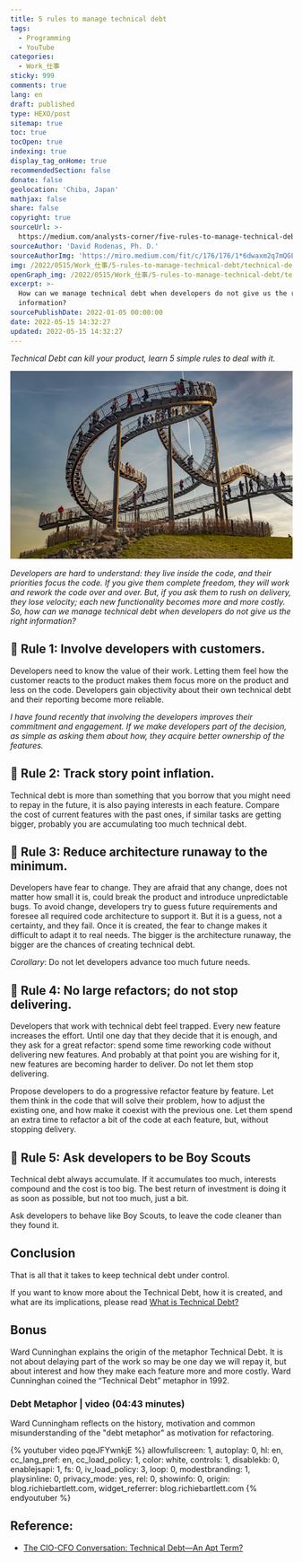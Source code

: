 ```yaml
---
title: 5 rules to manage technical debt
tags:
  - Programming
  - YouTube
categories:
  - Work_仕事
sticky: 999
comments: true
lang: en
draft: published
type: HEXO/post
sitemap: true
toc: true
tocOpen: true
indexing: true
display_tag_onHome: true
recommendedSection: false
donate: false
geolocation: 'Chiba, Japan'
mathjax: false
share: false
copyright: true
sourceUrl: >-
  https://medium.com/analysts-corner/five-rules-to-manage-technical-debt-2831c88bb1c1
sourceAuthor: 'David Rodenas, Ph. D.'
sourceAuthorImg: 'https://miro.medium.com/fit/c/176/176/1*6dwaxm2q7mQGLyRAMb455w.jpeg'
img: /2022/0515/Work_仕事/5-rules-to-manage-technical-debt/technical-debt.jpg
openGraph_img: /2022/0515/Work_仕事/5-rules-to-manage-technical-debt/technical-debt.jpg
excerpt: >-
  How can we manage technical debt when developers do not give us the right
  information?
sourcePublishDate: 2022-01-05 00:00:00
date: 2022-05-15 14:32:27
updated: 2022-05-15 14:32:27
---
```

 *Technical Debt can kill your product, learn 5 simple rules to deal with it.*

 ![Photo by Calvin fitra Anggara on Unsplash](./5-rules-to-manage-technical-debt/0_V0i7a03jUc1XyqOf.jpeg)


 *Developers are hard to understand: they live inside the code, and their priorities focus the code. If you give them complete freedom, they will work and rework the code over and over. But, if you ask them to rush on delivery, they lose velocity; each new functionality becomes more and more costly. So, how can we manage technical debt when developers do not give us the right information?*

 
## 📝 Rule 1: Involve developers with customers.
 Developers need to know the value of their work. Letting them feel how the customer reacts to the product makes them focus more on the product and less on the code. Developers gain objectivity about their own technical debt and their reporting become more reliable.

 *I have found recently that involving the developers improves their commitment and engagement. If we make developers part of the decision, as simple as asking them about how, they acquire better ownership of the features.*


## 📝 Rule 2: Track story point inflation.
 Technical debt is more than something that you borrow that you might need to repay in the future, it is also paying interests in each feature. Compare the cost of current features with the past ones, if similar tasks are getting bigger, probably you are accumulating too much technical debt.


## 📝 Rule 3: Reduce architecture runaway to the minimum.
 Developers have fear to change. They are afraid that any change, does not matter how small it is, could break the product and introduce unpredictable bugs. To avoid change, developers try to guess future requirements and foresee all required code architecture to support it. But it is a guess, not a certainty, and they fail. Once it is created, the fear to change makes it difficult to adapt it to real needs. The bigger is the architecture runaway, the bigger are the chances of creating technical debt.

 *Corollary*: Do not let developers advance too much future needs.


## 📝 Rule 4: No large refactors; do not stop delivering.
Developers that work with technical debt feel trapped. Every new feature increases the effort. Until one day that they decide that it is enough, and they ask for a great refactor: spend some time reworking code without delivering new features. And probably at that point you are wishing for it, new features are becoming harder to deliver. Do not let them stop delivering.

Propose developers to do a progressive refactor feature by feature. Let them think in the code that will solve their problem, how to adjust the existing one, and how make it coexist with the previous one. Let them spend an extra time to refactor a bit of the code at each feature, but, without stopping delivery.


## 📝 Rule 5: Ask developers to be Boy Scouts
Technical debt always accumulate. If it accumulates too much, interests compound and the cost is too big. The best return of investment is doing it as soon as possible, but not too much, just a bit.

Ask developers to behave like Boy Scouts, to leave the code cleaner than they found it.


## Conclusion
 That is all that it takes to keep technical debt under control.

 If you want to know more about the Technical Debt, how it is created, and what are its implications, please read [What is Technical Debt?](https://drpicox.medium.com/what-is-technical-debt-55aa366ff68a)


## Bonus
 Ward Cunninghan explains the origin of the metaphor Technical Debt. It is not about delaying part of the work so may be one day we will repay it, but about interest and how they make each feature more and more costly. Ward Cunninghan coined the “Technical Debt” metaphor in 1992.

### Debt Metaphor | video (04:43 minutes)
 Ward Cunningham reflects on the history, motivation and common misunderstanding of the "debt metaphor" as motivation for refactoring.

{% youtuber video pqeJFYwnkjE %}
  allowfullscreen: 1,
  autoplay: 0,
  hl: en,
  cc_lang_pref: en,
  cc_load_policy: 1,
  color: white,
  controls: 1,
  disablekb: 0,
  enablejsapi: 1,
  fs: 0,
  iv_load_policy: 3,
  loop: 0,
  modestbranding: 1,
  playsinline: 0,
  privacy_mode: yes,
  rel: 0,
  showinfo: 0,
  origin: blog.richiebartlett.com,
  widget_referrer: blog.richiebartlett.com
{% endyoutuber %}

## Reference:
* [The CIO-CFO Conversation: Technical Debt—An Apt Term?](https://aws.amazon.com/blogs/enterprise-strategy/the-cio-cfo-conversation-technical-debt-an-apt-term/)